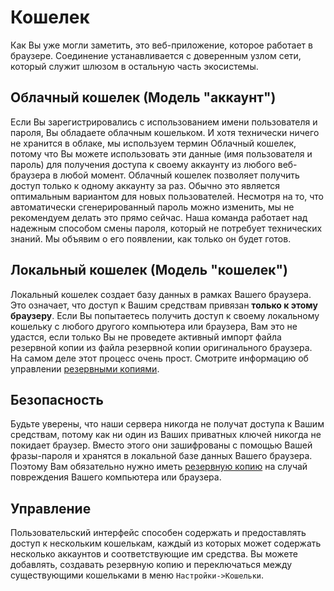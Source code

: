 # Кошелек

Как Вы уже могли заметить, это веб-приложение, которое работает в браузере. Соединение устанавливается с доверенным узлом сети, который служит шлюзом в остальную часть экосистемы.

## Облачный кошелек (Модель "аккаунт")

Если Вы зарегистрировались с использованием имени пользователя и пароля, Вы обладаете облачным кошельком. И хотя технически ничего не хранится в облаке, мы используем термин Облачный кошелек, потому что Вы можете использовать эти данные (имя пользователя и пароль) для получения доступа к своему аккаунту из любого веб-браузера в любой момент. Облачный кошелек позволяет получить доступ только к одному аккаунту за раз. Обычно это является оптимальным вариантом для новых пользователей. Несмотря на то, что автоматически сгенерированный пароль можно изменить, мы не рекомендуем делать это прямо сейчас. Наша команда работает над надежным способом смены пароля, который не потребует технических знаний. Мы объявим о его появлении, как только он будет готов.

## Локальный кошелек (Модель "кошелек")

Локальный кошелек создает базу данных в рамках Вашего браузера. Это означает, что доступ к Вашим средствам привязан **только к этому браузеру**. Если Вы попытаетесь получить доступ к своему локальному кошельку с любого другого компьютера или браузера, Вам это не удастся, если только Вы не проведете активный импорт файла резервной копии из файла резервной копии оригинального браузера. На самом деле этот процесс очень прост. Смотрите информацию об управлении [резервными копиями](/help/introduction/backups).

## Безопасность

Будьте уверены, что наши сервера никогда не получат доступа к Вашим средствам, потому как ни один из Ваших приватных ключей никогда не покидает браузер. Вместо этого они зашифрованы с помощью Вашей фразы-пароля и хранятся в локальной базе данных Вашего браузера. Поэтому Вам обязательно нужно иметь [резервную копию](../introduction/backups.md) на случай повреждения Вашего компьютера или браузера.

## Управление

Пользовательский интерфейс способен содержать и предоставлять доступ к нескольким кошелькам, каждый из которых может содержать несколько аккаунтов и соответствующие им средства. Вы можете добавлять, создавать резервную копию и переключаться между существующими кошельками в меню `Настройки->Кошельки`.